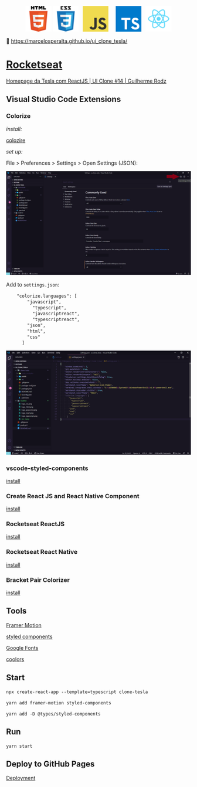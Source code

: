 <div align="center">
    <img src="./readme/logo_html.png" width="70">
    <img src="./readme/logo_css.png" width="70">
    &nbsp;
    <img src="./readme/logo_javascript.png" width="70">
    &nbsp;
    &nbsp;
    <img src="./readme/logo_typescript.png" width="70">
    &nbsp;
    <img src="./readme/logo_react.png" width="70">
</div>

:link: https://marcelosperalta.github.io/ui_clone_tesla/

# [Rocketseat](https://rocketseat.com.br/)

[Homepage da Tesla com ReactJS | UI Clone #14 | Guilherme Rodz](https://www.youtube.com/watch?v=Mf4Se4ZGcG8&t=1s)  

## Visual Studio Code Extensions

### Colorize

_install:_

[colozire](https://marketplace.visualstudio.com/items?itemName=kamikillerto.vscode-colorize)

_set up:_

File > Preferences > Settings > Open Settings (JSON):  

![settings.json](./readme/vsc_1.png)  

Add to ```settings.json```:

```
    "colorize.languages": [
        "javascript",
          "typescript",
          "javascriptreact",
          "typescriptreact",
        "json",
        "html",
        "css"
      ]
```

![settings.json](./readme/vsc_2.png)  

### vscode-styled-components

[install](https://marketplace.visualstudio.com/items?itemName=jpoissonnier.vscode-styled-components)

### Create React JS and React Native Component

[install](https://marketplace.visualstudio.com/items?itemName=ricardo-emerson.create-react-tsx-component)

### Rocketseat ReactJS

[install](https://marketplace.visualstudio.com/items?itemName=rocketseat.RocketseatReactJS)

### Rocketseat React Native

[install](https://marketplace.visualstudio.com/items?itemName=rocketseat.RocketseatReactNative)

### Bracket Pair Colorizer

[install](https://marketplace.visualstudio.com/items?itemName=CoenraadS.bracket-pair-colorizer)

## Tools

[Framer Motion](https://www.framer.com/motion/)  

[styled components](https://styled-components.com/)  

[Google Fonts](https://fonts.google.com/)  

[coolors](https://coolors.co/)  

## Start

```
npx create-react-app --template=typescript clone-tesla
```

```
yarn add framer-motion styled-components
```

```
yarn add -D @types/styled-components
```

## Run

```
yarn start
```

## Deploy to GitHub Pages

[Deployment](https://create-react-app.dev/docs/deployment/#github-pages)  